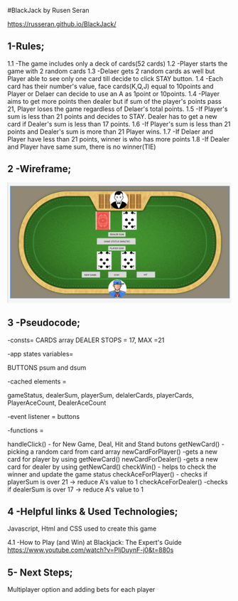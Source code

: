  #BlackJack by Rusen Seran

 https://russeran.github.io/BlackJack/
## 1-Rules;
1.1 -The game includes only a deck of cards(52 cards)
1.2 -Player starts the game with 2 random cards
1.3 -Delaer gets 2 random cards as well but Player able to see only one card till decide to click STAY button.
1.4 -Each card has their number's value, face cards(K,Q,J) equal to 10points and Player or Delaer can decide to use an A as 1point or 10points.
1.4 -Player aims to get more points then dealer but if sum of the player's points pass 21, Player loses the game regardless of Delaer's total points.
1.5 -If Player's sum is less than 21 points and decides to STAY. Dealer has to get a new card if Dealer's sum is less than 17 points.
1.6 -If Player's sum is less than 21 points and Dealer's sum is more than 21 Player wins.
1.7 -If Delaer and Player have less than 21 points, winner is who has more points
1.8 -If Dealer and Player have same sum, there is no winner(TIE)

## 2 -Wireframe;

![wireframe](img/BlackJackWireframe.png)

## 3 -Pseudocode;

-consts= 
CARDS array
 DEALER STOPS = 17, 
  MAX =21

-app states variables= 

BUTTONS
psum and dsum

-cached elements = 

gameStatus, dealerSum, playerSum, delalerCards, playerCards, PlayerAceCount, DealerAceCount

-event listener = buttons

-functions = 

handleClick() - for New Game, Deal, Hit and Stand butons
getNewCard()  - picking a random card from card array
newCardForPlayer() -gets a new card for player by using getNewCard()
newCardForDealer() -gets a new card for dealer by using getNewCard()
checkWin() - helps to check the winner and update the game status
checkAceForPlayer() - checks if playerSum is over 21 -> reduce A's value to 1
checkAceForDealer() -checks if dealerSum is over 17 -> reduce A's value to 1
## 4 -Helpful links & Used Technologies;

Javascript, Html and CSS used to create this game

4.1 -How to Play (and Win) at Blackjack: The Expert's Guide
https://www.youtube.com/watch?v=PljDuynF-j0&t=880s


## 5- Next Steps;
Multiplayer option
and adding bets for each player
